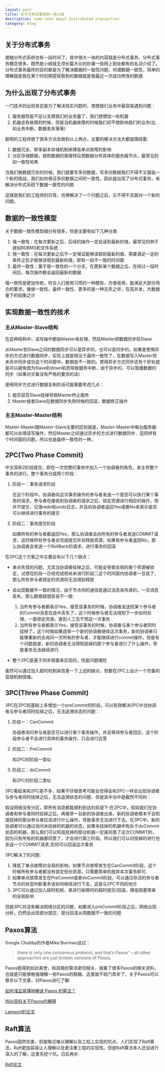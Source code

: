 ```yaml
---
layout: post
title: 关于分布式事务的一些小结
description: some note about distributed transaction
category: blog
---
```


## 关于分布式事务 ##
接触分布式系统也有一段时间了，其中很大一块的内容就是分布式事务，分布式事务概念很多，既然是小结就无须长篇大论的抄袭一些网上到处都有的名词介绍了。分布式事务最终的目的都是为了解决数据的一致性问题，何谓数据一致性，简单的理解就是我在某个时刻期望获取到的数据就是我最近一次成功修改的数据.

## 为什么出现了分布式事务 ##
一门技术的出现肯定是为了解决现实问题的，想想我们业务中最容易遇到问题：

1. 服务器性能不足以支撑我们的业务量了，我们想增加一些机器
2. 机器总有故障的时候，但是当机器故障的时候我们却不想影响我们的业务(比如业务中断，数据丢失等等)

聪明的工程师想了很多方法去做到以上两点，主要的解决方法大都是围绕着:

1. 数据冗余，即多副本存储机制来降低单点故障的影响
2. 分区存储数据，按照数据的某维特征把数据分布具体的服务器节点，最常见的如一致性哈希

当我们做数据冗余的时候，我们就要写多份数据，写多份数据我们不得不又面临一个新的挑战，我们如何保证多份数据之间的一致性，因此就出现了分布式事务，来解决分布式系统下数据一致性的问题

这就是我们的工程师的日常，仿佛解决了一个问题之后，又不得不去面对一个新的问题。

## 数据的一致性模型 ##

关于数据一致性模型细分有很多，但是主要有如下几种分类:

1. 强一致性：在每次更新之后，后续的操作一定会读到最新的值，最常见的例子就如RDBMS和文件系统
2. 弱一致性：在每次更新之后不一定保证能够读取到最新的值，需要满足一定的条件之后才能够读取到最新的值，即有一段不一致的时间窗
3. 最终一致性：属于弱一致性的一个分支，在更新某个数据之后，在经过一段时间后，每次操作都会返回最新的数据

强一致性是更加传统，符合人们使用习惯的一种模型，方便易用，能满足大部分场合的要求。像弱一致性，最终一致性，更多的是一种无奈之举，在高并发，大数据量下的权衡之计

## 实现数据一致性的技术 ##

### 主从Master-Slave结构 ###

在这种结构中，读写操作都由Master来处理，然后Master把数据同步给Slave

从Master到Slave之间的数据同步可以是异步的，也可以是同步的。如果是使用异步的方式进行数据同步，实际上就是相当于最终一致性了，在数据写入Master但未异步同步成功这个时间窗中，数据是不一致的。使用异步方式同步还有个好处就是可以避免因为Slave的down机而导致服务中断，由于异步的，可以暂缓数据的同步（如果对灾备没有严格的要求的话）

使用同步方式进行数据复制的话可能需要考虑几点：

1. 能否容忍Slave挂掉导致Master终止服务
2. Master或者Slave在数据同步失败时候的回滚，数据修正操作

### 主主Master-Master结构 ###

Master-Master跟Master-Slave主要的区别就是，Master-Master中每台服务器都可以处理读写操作，然后Master之间通过异步的方式进行数据同步，这同样有个时间窗的问题，所以也是最终一致性的一种。

## 2PC(Two Phase Commit) ###

中文简称2阶段提交，即在一次完整的事务中加入一个协调者的角色，来主导整个事务的进行。整个事务分成两个阶段：

1. 阶段一：事务请求阶段

    在这个阶段中，协调者向这次事务操作的参与者发送一个是否可以执行某个事务的请求，参与者在接收到协调者的请求之后，锁定资源进行相应的操作，但并不提交，记录redo和undo日志，并且向协调者返回Yes或者No来表示是否可以继续进行事务的提交

1. 阶段二：事务提交阶段

    如果所有的参与者都返回Yes，那么协调者会向所有的参与者发送COMMIT请求，这时候所有参与者会完成提交并且释放资源，如果有参与者返回No，那么协调者会发送一个RollBack的请求，进行事务的回滚

在2PC这个方案之中主要会有以下几个缺点：

- 单点失效的问题，尤其当协调者挂掉之后，可能会导致全局的某个资源被锁定，试想在阶段一已经完成但尚未进行阶段二这个时间窗内协调者一旦挂了，那么所有参与者锁定的资源将无法得到释放

- 会出现数据不一致的情况，由于节点间的通信是通过消息来传递的，一旦消息丢失，那么数据就很容易不一致:

   1. 当所有参与者都表示Yes，接受该事务的时候，协调者发送给某个参与者的Commit消息在途中丢失了，这个时候参与者无法得知下一步如何处理，一直锁定资源，直到人工去干预这一次事务
   2. 当所有参与者都表示Yes，接受该事务的时候，协调者与某个参与者同时挂掉了，这个时候如果选举一个新的协调者继续这次事务，新的协调者只能够重新的去询问一次所有的参与者，才能继续进行commit操作，但是有个问题就是，新的协调者无法得知挂掉的那个参与者进行了什么操作，导致事务无法继续进行.

- 整个2PC是基于同步阻塞来实现的，性能问题堪忧

虽然可以通过加入超时机制来改善一下上述的缺点，但要在2PC上设计一个完备的容错机制很难。

## 3PC(Three Phase Commit) ##

3PC在2PC的基础上多增加一个preCommit的阶段，可以有效解决2PC中当协调者与参与者同时挂掉之后，无法追溯状态的问题：

1. 阶段一：CanCommit

    协调者询问参与者是否可以进行某个事务操作，并且等待参与者回应，这个阶段参与者不会进行具体的事务操作，只会进行应答

2. 阶段二：PreCommit

    和2PC的阶段一类似

3. 阶段三：doCommit

    和2PC的阶段二类似

3PC看起来和2PC差不多，如果不仔细思考可能会觉得会和2PC一样会出现协调者与参与者同时挂掉之后，无法追溯状态的问题，但是其中当中是截然不同的：

假设网络没有分区，即所有消息都能顺利到达的前提下:在2PC中，假如我们在协调者和参与者同时挂掉之后，再推举一台新的协调者出来，新的协调者根本不会知道挂掉的那台参与者应该进行什么操作，导致事务无法进行下去。在3PC中，新的协调者可以通过询问未挂掉的机器的状态，如果未挂掉的机器中有处于doCommit状态的机器，那么我们可以知道挂掉的那台机器一定是同意了这次COMMIT的，因为只有所有的机器都同意了，才会进行第三阶段，所以我们可以对挂掉的进行也发送一个COMMIT请求,否则可以回滚这次事务

3PC解决了的问题:

1. 降低了单点故障对全局的影响，如果节点故障发生在CanCommit阶段，这个时候所有参与者都没有锁定任何资源，只需要简单的放弃本次事务即可.
2. 如果单点故障发生在PreCommit或者doCommit阶段，可以通过存活的参与者节点的状态判断事务该如何继续进行下去，这是与2PC不同的地方
3. 3PC可以通过加入超时机制，来进行故障时的超时提交/回滚，降低阻塞带来的全局影响

但是3PC并没有解决网络分区的问题，如果进入preCommit阶段之后，网络出现分析，仍然会出现部分提交，部分回滚从而数据不一致的问题


## Paxos算法 ##

Google Chubby的作者Mike Burrows说过：
	
> there is only one consensus protocol, and that’s Paxos” – all other approaches are just broken versions of Paxos.

Paxos能得到如此美誉，和其精妙算法密切相关，我看了很多Paxos的相关资料，也就是只能够勉强理解一些Paxos的精髓，这里就不班门弄斧了，关于Paxos可以移步以下文章，对Paxos进行了解:

[如何浅显易懂地解说 Paxos 的算法？](https://www.zhihu.com/question/19787937 "如何浅显易懂地解说 Paxos 的算法？")

[Wiki百科关于Paxos的解释](https://en.wikipedia.org/wiki/Paxos_(computer_science) "https://en.wikipedia.org/wiki/Paxos_(computer_science)")

[Lamport的论文](http://lamport.azurewebsites.net/pubs/paxos-simple.pdf "http://lamport.azurewebsites.net/pubs/paxos-simple.pdf")

## Raft算法 ##

Paxos固然优美，但是晦涩难以理解以及工程上实现的坑点，人们实现了Raft算法，Raft更加容易让人理解以及更注重工程的实现性。但是Raft算法本人还没进行深入的了解，这里先挖个坑。日后再补.

[Raft论文](https://raft.github.io/raft.pdf "https://raft.github.io/raft.pdf")